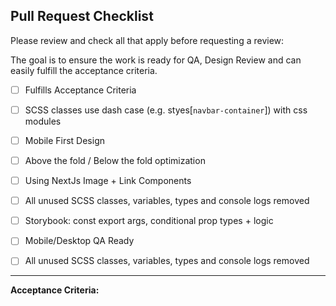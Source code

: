 ## Pull Request Checklist

Please review and check all that apply before requesting a review:

The goal is to ensure the work is ready for QA, Design Review and can easily fulfill the acceptance criteria.

- [ ] Fulfills Acceptance Criteria
- [ ] SCSS classes use dash case (e.g. styes[`navbar-container`]) with css modules
- [ ] Mobile First Design
- [ ] Above the fold / Below the fold optimization
- [ ] Using NextJs Image + Link Components
- [ ] All unused SCSS classes, variables, types and console logs removed
- [ ] Storybook: const export args, conditional prop types + logic
- [ ] Mobile/Desktop QA Ready
- [ ] All unused SCSS classes, variables, types and console logs removed


---

**Acceptance Criteria:**
<!-- Describe the requirments/objective of this component in bullet form -->

